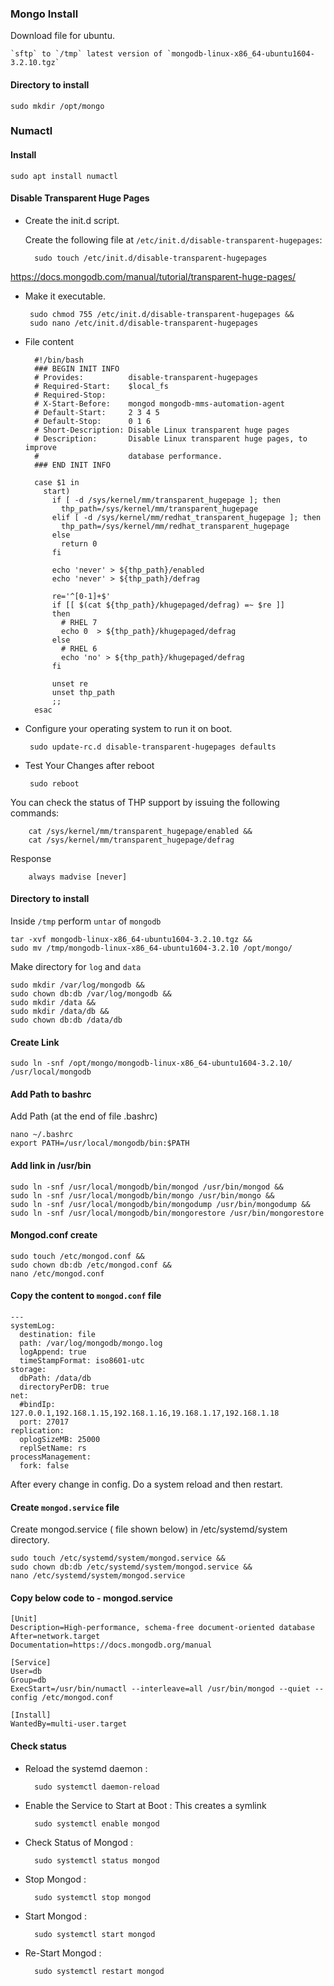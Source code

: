 ### Mongo Install

Download file for ubuntu. 
 
    `sftp` to `/tmp` latest version of `mongodb-linux-x86_64-ubuntu1604-3.2.10.tgz`
    
#### Directory to install      
    
    sudo mkdir /opt/mongo
    
### Numactl

#### Install
        
    sudo apt install numactl
    
#### Disable Transparent Huge Pages        
    
- Create the init.d script.

    Create the following file at `/etc/init.d/disable-transparent-hugepages`:
    
    
        sudo touch /etc/init.d/disable-transparent-hugepages
    
https://docs.mongodb.com/manual/tutorial/transparent-huge-pages/    

-  Make it executable.
 
        sudo chmod 755 /etc/init.d/disable-transparent-hugepages &&
        sudo nano /etc/init.d/disable-transparent-hugepages 
        
- File content 
        
        #!/bin/bash
        ### BEGIN INIT INFO
        # Provides:          disable-transparent-hugepages
        # Required-Start:    $local_fs
        # Required-Stop:
        # X-Start-Before:    mongod mongodb-mms-automation-agent
        # Default-Start:     2 3 4 5
        # Default-Stop:      0 1 6
        # Short-Description: Disable Linux transparent huge pages
        # Description:       Disable Linux transparent huge pages, to improve
        #                    database performance.
        ### END INIT INFO
        
        case $1 in
          start)
            if [ -d /sys/kernel/mm/transparent_hugepage ]; then
              thp_path=/sys/kernel/mm/transparent_hugepage
            elif [ -d /sys/kernel/mm/redhat_transparent_hugepage ]; then
              thp_path=/sys/kernel/mm/redhat_transparent_hugepage
            else
              return 0
            fi
        
            echo 'never' > ${thp_path}/enabled
            echo 'never' > ${thp_path}/defrag
        
            re='^[0-1]+$'
            if [[ $(cat ${thp_path}/khugepaged/defrag) =~ $re ]]
            then
              # RHEL 7
              echo 0  > ${thp_path}/khugepaged/defrag
            else
              # RHEL 6
              echo 'no' > ${thp_path}/khugepaged/defrag
            fi
        
            unset re
            unset thp_path
            ;;
        esac
        
-  Configure your operating system to run it on boot.
       
        sudo update-rc.d disable-transparent-hugepages defaults
       
-  Test Your Changes after reboot

        sudo reboot

You can check the status of THP support by issuing the following commands:
  
        cat /sys/kernel/mm/transparent_hugepage/enabled &&
        cat /sys/kernel/mm/transparent_hugepage/defrag  
         
Response 
         
        always madvise [never]         
    
#### Directory to install    
Inside `/tmp` perform `untar` of `mongodb`

    tar -xvf mongodb-linux-x86_64-ubuntu1604-3.2.10.tgz &&
    sudo mv /tmp/mongodb-linux-x86_64-ubuntu1604-3.2.10 /opt/mongo/
    
Make directory for `log` and `data`    
    
    sudo mkdir /var/log/mongodb && 
    sudo chown db:db /var/log/mongodb &&
    sudo mkdir /data && 
    sudo mkdir /data/db && 
    sudo chown db:db /data/db
    
#### Create Link    

    sudo ln -snf /opt/mongo/mongodb-linux-x86_64-ubuntu1604-3.2.10/ /usr/local/mongodb
    
#### Add Path to bashrc
    
Add Path (at the end of file .bashrc)  

    nano ~/.bashrc
    export PATH=/usr/local/mongodb/bin:$PATH
    
#### Add link in /usr/bin
    
    sudo ln -snf /usr/local/mongodb/bin/mongod /usr/bin/mongod &&
    sudo ln -snf /usr/local/mongodb/bin/mongo /usr/bin/mongo &&
    sudo ln -snf /usr/local/mongodb/bin/mongodump /usr/bin/mongodump &&
    sudo ln -snf /usr/local/mongodb/bin/mongorestore /usr/bin/mongorestore
   
#### Mongod.conf create

    sudo touch /etc/mongod.conf && 
    sudo chown db:db /etc/mongod.conf && 
    nano /etc/mongod.conf

#### Copy the content to `mongod.conf` file

    ---
    systemLog:
      destination: file
      path: /var/log/mongodb/mongo.log
      logAppend: true
      timeStampFormat: iso8601-utc
    storage:
      dbPath: /data/db
      directoryPerDB: true
    net:
      #bindIp: 127.0.0.1,192.168.1.15,192.168.1.16,19.168.1.17,192.168.1.18
      port: 27017
    replication:
      oplogSizeMB: 25000
      replSetName: rs
    processManagement:
      fork: false
      
After every change in config. Do a system reload and then restart.      
      
#### Create `mongod.service` file
      
Create mongod.service ( file shown below) in /etc/systemd/system  directory.
    
    sudo touch /etc/systemd/system/mongod.service && 
    sudo chown db:db /etc/systemd/system/mongod.service && 
    nano /etc/systemd/system/mongod.service
    
#### Copy below code to - mongod.service

    [Unit]
    Description=High-performance, schema-free document-oriented database
    After=network.target
    Documentation=https://docs.mongodb.org/manual
    
    [Service]
    User=db
    Group=db
    ExecStart=/usr/bin/numactl --interleave=all /usr/bin/mongod --quiet --config /etc/mongod.conf
    
    [Install]
    WantedBy=multi-user.target
    
#### Check status 
- Reload the systemd daemon :

        sudo systemctl daemon-reload
- Enable the Service to Start at Boot : This creates a symlink

        sudo systemctl enable mongod 
- Check Status of Mongod :

        sudo systemctl status mongod
- Stop Mongod :

        sudo systemctl stop mongod
- Start Mongod :

        sudo systemctl start mongod    
- Re-Start Mongod :

        sudo systemctl restart mongod       
    